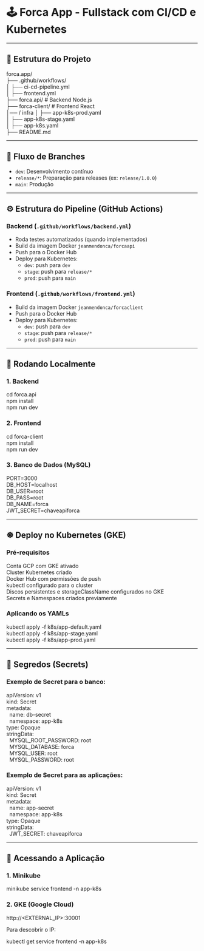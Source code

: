 # 🕹️ Forca App - Fullstack com CI/CD e Kubernetes

---

## 📁 Estrutura do Projeto

forca.app/  
├── .github/workflows/  
│   ├── ci-cd-pipeline.yml  
│   ├── frontend.yml  
├── forca.api/    # Backend Node.js  
├── forca-client/ # Frontend React  
    │── /  infra
│   ├── app-k8s-prod.yaml  
│   ├── app-k8s-stage.yaml  
│   ├── app-k8s.yaml  
├── README.md

---

## 🌿 Fluxo de Branches

- `dev`: Desenvolvimento contínuo  
- `release/*`: Preparação para releases (ex: `release/1.0.0`)  
- `main`: Produção  

---

## ⚙️ Estrutura do Pipeline (GitHub Actions)

### Backend (`.github/workflows/backend.yml`)

- Roda testes automatizados (quando implementados)  
- Build da imagem Docker `jeanmendonca/forcaapi`  
- Push para o Docker Hub  
- Deploy para Kubernetes:  
  - `dev`: push para `dev`  
  - `stage`: push para `release/*`  
  - `prod`: push para `main`  

### Frontend (`.github/workflows/frontend.yml`)

- Build da imagem Docker `jeanmendonca/forcaclient`  
- Push para o Docker Hub  
- Deploy para Kubernetes:  
  - `dev`: push para `dev`  
  - `stage`: push para `release/*`  
  - `prod`: push para `main`  

---

## 🧪 Rodando Localmente

### 1. Backend

cd forca.api  
npm install  
npm run dev  

### 2. Frontend

cd forca-client  
npm install  
npm run dev  

### 3. Banco de Dados (MySQL)

PORT=3000  
DB_HOST=localhost  
DB_USER=root  
DB_PASS=root  
DB_NAME=forca  
JWT_SECRET=chaveapiforca  

---

## ☸️ Deploy no Kubernetes (GKE)

### Pré-requisitos

Conta GCP com GKE ativado  
Cluster Kubernetes criado  
Docker Hub com permissões de push  
kubectl configurado para o cluster  
Discos persistentes e storageClassName configurados no GKE  
Secrets e Namespaces criados previamente  

### Aplicando os YAMLs

kubectl apply -f k8s/app-default.yaml  
kubectl apply -f k8s/app-stage.yaml  
kubectl apply -f k8s/app-prod.yaml  

---

## 🔐 Segredos (Secrets)

### Exemplo de Secret para o banco:

apiVersion: v1  
kind: Secret  
metadata:  
&nbsp;&nbsp;name: db-secret  
&nbsp;&nbsp;namespace: app-k8s  
type: Opaque  
stringData:  
&nbsp;&nbsp;MYSQL_ROOT_PASSWORD: root  
&nbsp;&nbsp;MYSQL_DATABASE: forca  
&nbsp;&nbsp;MYSQL_USER: root  
&nbsp;&nbsp;MYSQL_PASSWORD: root  

### Exemplo de Secret para as aplicações:

apiVersion: v1  
kind: Secret  
metadata:  
&nbsp;&nbsp;name: app-secret  
&nbsp;&nbsp;namespace: app-k8s  
type: Opaque  
stringData:  
&nbsp;&nbsp;JWT_SECRET: chaveapiforca  

---

## 🚀 Acessando a Aplicação

### 1. Minikube

minikube service frontend -n app-k8s  

### 2. GKE (Google Cloud)

http://<EXTERNAL_IP>:30001  

Para descobrir o IP:

kubectl get service frontend -n app-k8s  

